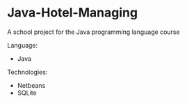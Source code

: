 # Java-Hotel-Managing

A school project for the Java programming language course

Language:
- Java

Technologies:
- Netbeans
- SQLite
